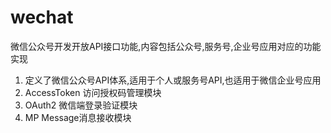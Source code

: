 # wechat
 微信公众号开发开放API接口功能,内容包括公众号,服务号,企业号应用对应的功能实现
1. 定义了微信公众号API体系,适用于个人或服务号API,也适用于微信企业号应用
1. AccessToken 访问授权码管理模块
2. OAuth2 微信端登录验证模块
3. MP Message消息接收模块


